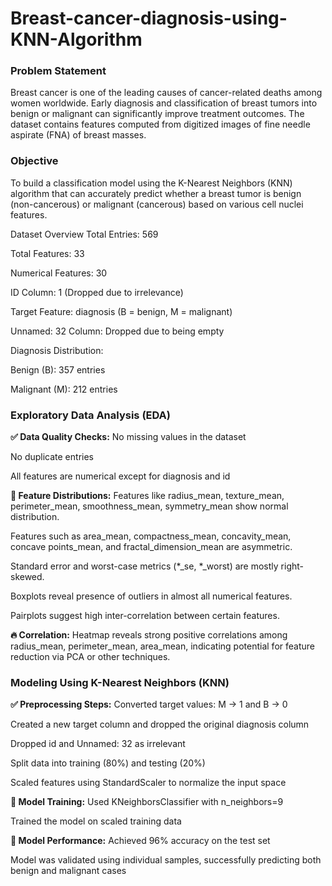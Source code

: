 # Breast-cancer-diagnosis-using-KNN-Algorithm
### Problem Statement
Breast cancer is one of the leading causes of cancer-related deaths among women worldwide. Early diagnosis and classification of breast tumors into benign or malignant can significantly improve treatment outcomes. The dataset contains features computed from digitized images of fine needle aspirate (FNA) of breast masses.

### Objective
To build a classification model using the K-Nearest Neighbors (KNN) algorithm that can accurately predict whether a breast tumor is benign (non-cancerous) or malignant (cancerous) based on various cell nuclei features.

Dataset Overview
Total Entries: 569

Total Features: 33

Numerical Features: 30

ID Column: 1 (Dropped due to irrelevance)

Target Feature: diagnosis (B = benign, M = malignant)

Unnamed: 32 Column: Dropped due to being empty

Diagnosis Distribution:

Benign (B): 357 entries

Malignant (M): 212 entries

### Exploratory Data Analysis (EDA)
**✅ Data Quality Checks:**
No missing values in the dataset

No duplicate entries

All features are numerical except for diagnosis and id

**🧬 Feature Distributions:**
Features like radius_mean, texture_mean, perimeter_mean, smoothness_mean, symmetry_mean show normal distribution.

Features such as area_mean, compactness_mean, concavity_mean, concave points_mean, and fractal_dimension_mean are asymmetric.

Standard error and worst-case metrics (*_se, *_worst) are mostly right-skewed.

Boxplots reveal presence of outliers in almost all numerical features.

Pairplots suggest high inter-correlation between certain features.

**🔥 Correlation:**
Heatmap reveals strong positive correlations among radius_mean, perimeter_mean, area_mean, indicating potential for feature reduction via PCA or other techniques.

### Modeling Using K-Nearest Neighbors (KNN)
**✅ Preprocessing Steps:**
Converted target values: M → 1 and B → 0

Created a new target column and dropped the original diagnosis column

Dropped id and Unnamed: 32 as irrelevant

Split data into training (80%) and testing (20%)

Scaled features using StandardScaler to normalize the input space

**🧪 Model Training:**
Used KNeighborsClassifier with n_neighbors=9

Trained the model on scaled training data

**🎯 Model Performance:**
Achieved 96% accuracy on the test set

Model was validated using individual samples, successfully predicting both benign and malignant cases
